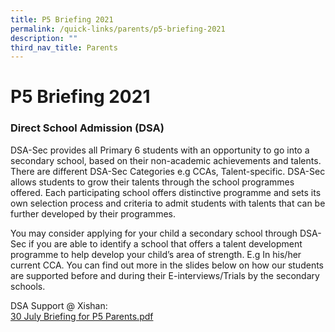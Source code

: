```yaml
---
title: P5 Briefing 2021
permalink: /quick-links/parents/p5-briefing-2021
description: ""
third_nav_title: Parents
---
```

# **P5 Briefing 2021**

### Direct School Admission (DSA)

DSA-Sec provides all Primary 6 students with an opportunity to go into a secondary school, based on their non-academic achievements and talents. There are different DSA-Sec Categories e.g CCAs, Talent-specific. DSA-Sec allows students to grow their talents through the school programmes offered. Each participating school offers distinctive programme and sets its own selection process and criteria to admit students with talents that can be further developed by their programmes.

You may consider applying for your child a secondary school through DSA-Sec if you are able to identify a school that offers a talent development programme to help develop your child’s area of strength. E.g In his/her current CCA. You can find out more in the slides below on how our students are supported before and during their E-interviews/Trials by the secondary schools.

DSA Support @ Xishan:   
[30 July Briefing for P5 Parents.pdf](/files/30%20July%20Briefing%20for%20P5%20Parents.pdf)